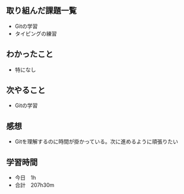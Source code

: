 ## 取り組んだ課題一覧
- Gitの学習
- タイピングの練習
## わかったこと
- 特になし
## 次やること
-  Gitの学習
## 感想
- Gitを理解するのに時間が掛かっている。次に進めるように頑張りたい
## 学習時間
- 今日　1h
- 合計　207h30m
